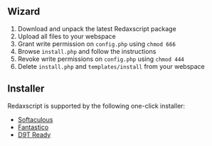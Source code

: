 Wizard
------

1. Download and unpack the latest Redaxscript package
1. Upload all files to your webspace
1. Grant write permission on `config.php` using `chmod 666`
1. Browse `install.php` and follow the instructions
1. Revoke write permissions on `config.php` using `chmod 444`
1. Delete `install.php` and `templates/install` from your webspace


Installer
---------

Redaxscript is supported by the following one-click installer:

* [Softaculous](https://softaculous.com)
* [Fantastico](https://netenberg.com)
* [D9T Ready](https://d9tready.com)